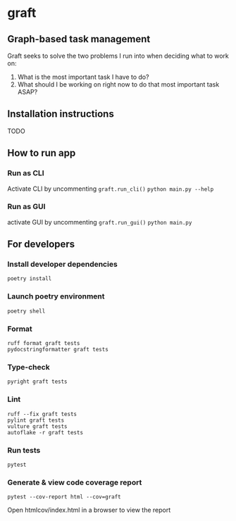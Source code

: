 # graft

## Graph-based task management

Graft seeks to solve the two problems I run into when deciding what to work on:
1. What is the most important task I have to do?
2. What should I be working on right now to do that most important task ASAP?

## Installation instructions
TODO

## How to run app
### Run as CLI
Activate CLI by uncommenting `graft.run_cli()`
```python main.py --help```

### Run as GUI
activate GUI by uncommenting `graft.run_gui()`
```python main.py```

## For developers
### Install developer dependencies
```poetry install```

### Launch poetry environment
```poetry shell```

### Format
```
ruff format graft tests
pydocstringformatter graft tests
```

### Type-check
```
pyright graft tests
```

### Lint
```
ruff --fix graft tests
pylint graft tests
vulture graft tests
autoflake -r graft tests
```

### Run tests
```pytest```
### Generate & view code coverage report
```pytest --cov-report html --cov=graft```

Open htmlcov/index.html in a browser to view the report
